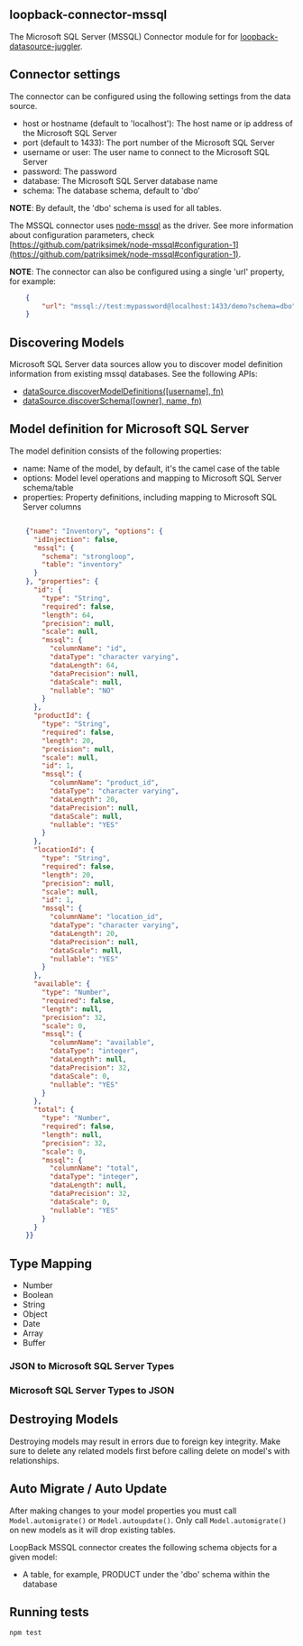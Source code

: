 ## loopback-connector-mssql

The Microsoft SQL Server (MSSQL) Connector module for for [loopback-datasource-juggler](http://docs.strongloop.com/loopback-datasource-juggler/).


## Connector settings

The connector can be configured using the following settings from the data source.

* host or hostname (default to 'localhost'): The host name or ip address of the Microsoft SQL Server
* port (default to 1433): The port number of the Microsoft SQL Server
* username or user: The user name to connect to the Microsoft SQL Server
* password: The password
* database: The Microsoft SQL Server database name
* schema: The database schema, default to 'dbo'

**NOTE**: By default, the 'dbo' schema is used for all tables.

The MSSQL connector uses [node-mssql](https://github.com/patriksimek/node-mssql) as the driver. See more
information about configuration parameters, check [https://github.com/patriksimek/node-mssql#configuration-1](https://github.com/patriksimek/node-mssql#configuration-1).

**NOTE**: The connector can also be configured using a single 'url' property,
for example:
```json
    {
        "url": "mssql://test:mypassword@localhost:1433/demo?schema=dbo"
    }
```

## Discovering Models

Microsoft SQL Server data sources allow you to discover model definition information from existing mssql databases. See the following APIs:

 - [dataSource.discoverModelDefinitions([username], fn)](https://github.com/strongloop/loopback#datasourcediscovermodeldefinitionsusername-fn)
 - [dataSource.discoverSchema([owner], name, fn)](https://github.com/strongloop/loopback#datasourcediscoverschemaowner-name-fn)


## Model definition for Microsoft SQL Server

The model definition consists of the following properties:

* name: Name of the model, by default, it's the camel case of the table
* options: Model level operations and mapping to Microsoft SQL Server schema/table
* properties: Property definitions, including mapping to Microsoft SQL Server columns

```json

    {"name": "Inventory", "options": {
      "idInjection": false,
      "mssql": {
        "schema": "strongloop",
        "table": "inventory"
      }
    }, "properties": {
      "id": {
        "type": "String",
        "required": false,
        "length": 64,
        "precision": null,
        "scale": null,
        "mssql": {
          "columnName": "id",
          "dataType": "character varying",
          "dataLength": 64,
          "dataPrecision": null,
          "dataScale": null,
          "nullable": "NO"
        }
      },
      "productId": {
        "type": "String",
        "required": false,
        "length": 20,
        "precision": null,
        "scale": null,
        "id": 1,
        "mssql": {
          "columnName": "product_id",
          "dataType": "character varying",
          "dataLength": 20,
          "dataPrecision": null,
          "dataScale": null,
          "nullable": "YES"
        }
      },
      "locationId": {
        "type": "String",
        "required": false,
        "length": 20,
        "precision": null,
        "scale": null,
        "id": 1,
        "mssql": {
          "columnName": "location_id",
          "dataType": "character varying",
          "dataLength": 20,
          "dataPrecision": null,
          "dataScale": null,
          "nullable": "YES"
        }
      },
      "available": {
        "type": "Number",
        "required": false,
        "length": null,
        "precision": 32,
        "scale": 0,
        "mssql": {
          "columnName": "available",
          "dataType": "integer",
          "dataLength": null,
          "dataPrecision": 32,
          "dataScale": 0,
          "nullable": "YES"
        }
      },
      "total": {
        "type": "Number",
        "required": false,
        "length": null,
        "precision": 32,
        "scale": 0,
        "mssql": {
          "columnName": "total",
          "dataType": "integer",
          "dataLength": null,
          "dataPrecision": 32,
          "dataScale": 0,
          "nullable": "YES"
        }
      }
    }}

```

## Type Mapping

 - Number
 - Boolean
 - String
 - Object
 - Date
 - Array
 - Buffer

### JSON to Microsoft SQL Server Types


### Microsoft SQL Server Types to JSON


## Destroying Models

Destroying models may result in errors due to foreign key integrity. Make sure
to delete any related models first before calling delete on model's with
relationships.

## Auto Migrate / Auto Update

After making changes to your model properties you must call `Model.automigrate()`
or `Model.autoupdate()`. Only call `Model.automigrate()` on new models
as it will drop existing tables.

LoopBack MSSQL connector creates the following schema objects for a given
model:

* A table, for example, PRODUCT under the 'dbo' schema within the database


## Running tests

    npm test
